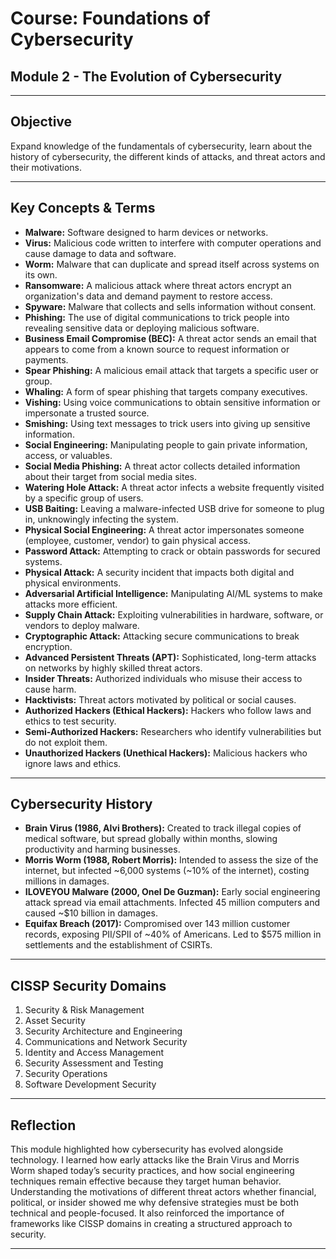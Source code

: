 # Course: Foundations of Cybersecurity
## Module 2 - The Evolution of Cybersecurity  

---

## Objective
Expand knowledge of the fundamentals of cybersecurity, learn about the history of cybersecurity, the different kinds of attacks, and threat actors and their motivations.  

---

## Key Concepts & Terms
- **Malware:** Software designed to harm devices or networks.  
- **Virus:** Malicious code written to interfere with computer operations and cause damage to data and software.  
- **Worm:** Malware that can duplicate and spread itself across systems on its own.  
- **Ransomware:** A malicious attack where threat actors encrypt an organization's data and demand payment to restore access.  
- **Spyware:** Malware that collects and sells information without consent.  
- **Phishing:** The use of digital communications to trick people into revealing sensitive data or deploying malicious software.  
- **Business Email Compromise (BEC):** A threat actor sends an email that appears to come from a known source to request information or payments.  
- **Spear Phishing:** A malicious email attack that targets a specific user or group.  
- **Whaling:** A form of spear phishing that targets company executives.  
- **Vishing:** Using voice communications to obtain sensitive information or impersonate a trusted source.  
- **Smishing:** Using text messages to trick users into giving up sensitive information.  
- **Social Engineering:** Manipulating people to gain private information, access, or valuables.  
- **Social Media Phishing:** A threat actor collects detailed information about their target from social media sites.  
- **Watering Hole Attack:** A threat actor infects a website frequently visited by a specific group of users.  
- **USB Baiting:** Leaving a malware-infected USB drive for someone to plug in, unknowingly infecting the system.  
- **Physical Social Engineering:** A threat actor impersonates someone (employee, customer, vendor) to gain physical access.  
- **Password Attack:** Attempting to crack or obtain passwords for secured systems.  
- **Physical Attack:** A security incident that impacts both digital and physical environments.  
- **Adversarial Artificial Intelligence:** Manipulating AI/ML systems to make attacks more efficient.  
- **Supply Chain Attack:** Exploiting vulnerabilities in hardware, software, or vendors to deploy malware.  
- **Cryptographic Attack:** Attacking secure communications to break encryption.  
- **Advanced Persistent Threats (APT):** Sophisticated, long-term attacks on networks by highly skilled threat actors.  
- **Insider Threats:** Authorized individuals who misuse their access to cause harm.  
- **Hacktivists:** Threat actors motivated by political or social causes.  
- **Authorized Hackers (Ethical Hackers):** Hackers who follow laws and ethics to test security.  
- **Semi-Authorized Hackers:** Researchers who identify vulnerabilities but do not exploit them.  
- **Unauthorized Hackers (Unethical Hackers):** Malicious hackers who ignore laws and ethics.  

---

## Cybersecurity History
- **Brain Virus (1986, Alvi Brothers):** Created to track illegal copies of medical software, but spread globally within months, slowing productivity and harming businesses.  
- **Morris Worm (1988, Robert Morris):** Intended to assess the size of the internet, but infected ~6,000 systems (~10% of the internet), costing millions in damages.  
- **ILOVEYOU Malware (2000, Onel De Guzman):** Early social engineering attack spread via email attachments. Infected 45 million computers and caused ~$10 billion in damages.  
- **Equifax Breach (2017):** Compromised over 143 million customer records, exposing PII/SPII of ~40% of Americans. Led to $575 million in settlements and the establishment of CSIRTs.  

---

## CISSP Security Domains
1. Security & Risk Management  
2. Asset Security  
3. Security Architecture and Engineering  
4. Communications and Network Security  
5. Identity and Access Management  
6. Security Assessment and Testing  
7. Security Operations  
8. Software Development Security  

---

## Reflection
This module highlighted how cybersecurity has evolved alongside technology. I learned how early attacks like the Brain Virus and Morris Worm shaped today’s security practices, and how social engineering techniques remain effective because they target human behavior. Understanding the motivations of different threat actors whether financial, political, or insider showed me why defensive strategies must be both technical and people-focused. It also reinforced the importance of frameworks like CISSP domains in creating a structured approach to security.  

---
